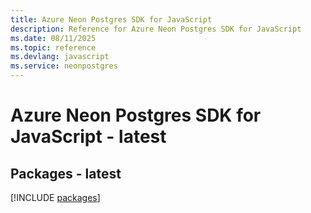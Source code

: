 ```yaml
---
title: Azure Neon Postgres SDK for JavaScript
description: Reference for Azure Neon Postgres SDK for JavaScript
ms.date: 08/11/2025
ms.topic: reference
ms.devlang: javascript
ms.service: neonpostgres
---
```

# Azure Neon Postgres SDK for JavaScript - latest
## Packages - latest
[!INCLUDE [packages](neon-postgres-index.md)]